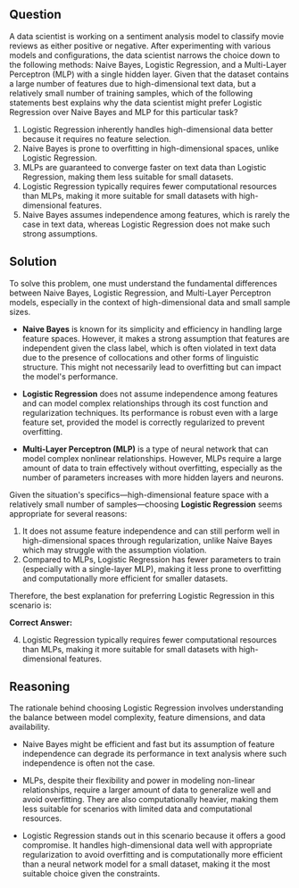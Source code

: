 ## Question

A data scientist is working on a sentiment analysis model to classify movie reviews as either positive or negative. After experimenting with various models and configurations, the data scientist narrows the choice down to the following methods: Naive Bayes, Logistic Regression, and a Multi-Layer Perceptron (MLP) with a single hidden layer. Given that the dataset contains a large number of features due to high-dimensional text data, but a relatively small number of training samples, which of the following statements best explains why the data scientist might prefer Logistic Regression over Naive Bayes and MLP for this particular task?

1. Logistic Regression inherently handles high-dimensional data better because it requires no feature selection.
2. Naive Bayes is prone to overfitting in high-dimensional spaces, unlike Logistic Regression.
3. MLPs are guaranteed to converge faster on text data than Logistic Regression, making them less suitable for small datasets.
4. Logistic Regression typically requires fewer computational resources than MLPs, making it more suitable for small datasets with high-dimensional features.
5. Naive Bayes assumes independence among features, which is rarely the case in text data, whereas Logistic Regression does not make such strong assumptions.

## Solution

To solve this problem, one must understand the fundamental differences between Naive Bayes, Logistic Regression, and Multi-Layer Perceptron models, especially in the context of high-dimensional data and small sample sizes.

- **Naive Bayes** is known for its simplicity and efficiency in handling large feature spaces. However, it makes a strong assumption that features are independent given the class label, which is often violated in text data due to the presence of collocations and other forms of linguistic structure. This might not necessarily lead to overfitting but can impact the model's performance.

- **Logistic Regression** does not assume independence among features and can model complex relationships through its cost function and regularization techniques. Its performance is robust even with a large feature set, provided the model is correctly regularized to prevent overfitting.

- **Multi-Layer Perceptron (MLP)** is a type of neural network that can model complex nonlinear relationships. However, MLPs require a large amount of data to train effectively without overfitting, especially as the number of parameters increases with more hidden layers and neurons.

Given the situation's specifics—high-dimensional feature space with a relatively small number of samples—choosing **Logistic Regression** seems appropriate for several reasons:
1. It does not assume feature independence and can still perform well in high-dimensional spaces through regularization, unlike Naive Bayes which may struggle with the assumption violation.
2. Compared to MLPs, Logistic Regression has fewer parameters to train (especially with a single-layer MLP), making it less prone to overfitting and computationally more efficient for smaller datasets.

Therefore, the best explanation for preferring Logistic Regression in this scenario is:

**Correct Answer:**

4. Logistic Regression typically requires fewer computational resources than MLPs, making it more suitable for small datasets with high-dimensional features.

## Reasoning

The rationale behind choosing Logistic Regression involves understanding the balance between model complexity, feature dimensions, and data availability. 

- Naive Bayes might be efficient and fast but its assumption of feature independence can degrade its performance in text analysis where such independence is often not the case.
  
- MLPs, despite their flexibility and power in modeling non-linear relationships, require a larger amount of data to generalize well and avoid overfitting. They are also computationally heavier, making them less suitable for scenarios with limited data and computational resources.

- Logistic Regression stands out in this scenario because it offers a good compromise. It handles high-dimensional data well with appropriate regularization to avoid overfitting and is computationally more efficient than a neural network model for a small dataset, making it the most suitable choice given the constraints.